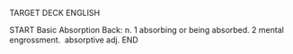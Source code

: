TARGET DECK
ENGLISH

START
Basic
Absorption
Back: n. 1 absorbing or being absorbed. 2 mental engrossment.  absorptive adj.
END
